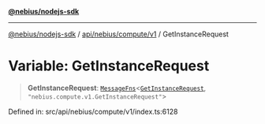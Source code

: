[**@nebius/nodejs-sdk**](../../../../../README.md)

***

[@nebius/nodejs-sdk](../../../../../README.md) / [api/nebius/compute/v1](../README.md) / GetInstanceRequest

# Variable: GetInstanceRequest

> **GetInstanceRequest**: [`MessageFns`](../../../../../runtime/protos/core/interfaces/MessageFns.md)\<[`GetInstanceRequest`](../interfaces/GetInstanceRequest.md), `"nebius.compute.v1.GetInstanceRequest"`\>

Defined in: src/api/nebius/compute/v1/index.ts:6128
